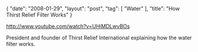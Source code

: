 {
   "date": "2008-01-29",
   "layout": "post",
   "tag": [
      "Water"
   ],
   "title": "How Thirst Relief Filter Works"
}

http://www.youtube.com/watch?v=UHiMDLwvBOs  

President and founder of Thirst Relief International explaining how the water filter works.